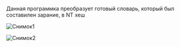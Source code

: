 
Данная программка преобразует готовый словарь, который был составилен зарание, в NT хеш

![Снимок1](https://github.com/user-attachments/assets/f2339d96-77e8-4194-a69c-8a46fce22de0)


![Снимок2](https://github.com/user-attachments/assets/102e81e9-d9fe-4da9-9021-8ff5dc6e5b21)


